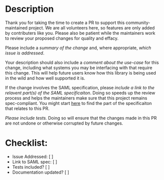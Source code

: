 # Description

Thank you for taking the time to create a PR to support this community-maintained project. We are all volunteers here, so features are only added by contributers like you. Please also be patient while the maintainers work to review your proposed changes for quality and effacy.

Please include a _summary of the change_ and, where appropriate, _which issue is addressed_.

Your description should also include a _comment about the use-case_ for this change, including what systems you may be interfacing with that require this change. This will help future users know how this library is being used in the wild and how well supported it is.

If the change involves the SAML specification, please _include a link to the relavent part(s) of the SAML specificaiton_. Doing so speeds up the review process and helps the maintainers make sure that this project remains spec-compliant. You might start [here](https://www.oasis-open.org/standards#samlv2.0) to find the part of the specificaiton that relates to this PR.

_Please include tests._ Doing so will ensure that the changes made in this PR are not undone or otherwise corrupted by future changes.

# Checklist:

- Issue Addressed: [ ]
- Link to SAML spec: [ ]
- Tests included? [ ]
- Documentation updated? [ ]
